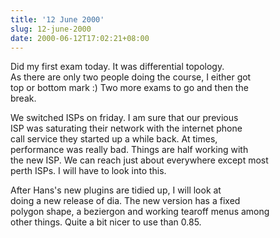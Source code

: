 ```yaml
---
title: '12 June 2000'
slug: 12-june-2000
date: 2000-06-12T17:02:21+08:00
---
```


Did my first exam today. It was differential topology.\
As there are only two people doing the course, I either got\
top or bottom mark :) Two more exams to go and then the\
break.

We switched ISPs on friday. I am sure that our previous\
ISP was saturating their network with the internet phone\
call service they started up a while back. At times,\
performance was really bad. Things are half working with\
the new ISP. We can reach just about everywhere except most\
perth ISPs. I will have to look into this.

After Hans\'s new plugins are tidied up, I will look at\
doing a new release of dia. The new version has a fixed\
polygon shape, a beziergon and working tearoff menus among\
other things. Quite a bit nicer to use than 0.85.

